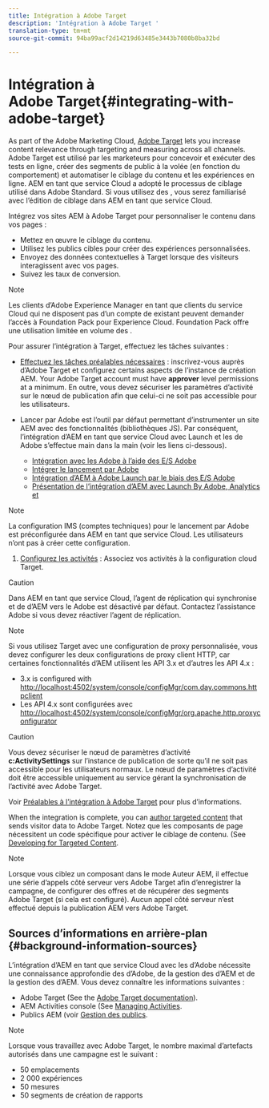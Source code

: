 ```yaml
---
title: Intégration à Adobe Target
description: 'Intégration à Adobe Target '
translation-type: tm+mt
source-git-commit: 94ba99acf2d14219d63485e3443b7080b8ba32bd

---
```



# Intégration à Adobe Target{#integrating-with-adobe-target}

As part of the Adobe Marketing Cloud, [Adobe Target](http://www.adobe.com/solutions/testing-targeting/testandtarget.html) lets you increase content relevance through targeting and measuring across all channels. Adobe Target est utilisé par les marketeurs pour concevoir et exécuter des tests en ligne, créer des segments de public à la volée (en fonction du comportement) et automatiser le ciblage du contenu et les expériences en ligne. AEM en tant que service Cloud a adopté le processus de ciblage utilisé dans Adobe Standard. Si vous utilisez des , vous serez familiarisé avec l’édition  de ciblage  dans AEM en tant que service Cloud.

Intégrez vos sites AEM à Adobe Target pour personnaliser le contenu dans vos pages :

* Mettez en œuvre le ciblage du contenu.
* Utilisez les publics cibles pour créer des expériences personnalisées.
* Envoyez des données contextuelles à Target lorsque des visiteurs interagissent avec vos pages.
* Suivez les taux de conversion.

>[!NOTE]
>
>Les clients d’Adobe Experience Manager en tant que clients du service Cloud qui ne disposent pas d’un compte  de existant peuvent demander l’accès à  Foundation Pack pour Experience Cloud.  Foundation Pack offre une utilisation limitée en volume des .


Pour assurer l’intégration à Target, effectuez les tâches suivantes :

* [Effectuez les tâches préalables nécessaires](https://docs.adobe.com/content/help/en/experience-manager-65/administering/integration/target-requirements.html) : inscrivez-vous auprès d’Adobe Target et configurez certains aspects de l’instance de création AEM. Your Adobe Target account must have **approver** level permissions at a minimum. En outre, vous devez sécuriser les paramètres d’activité sur le nœud de publication afin que celui-ci ne soit pas accessible pour les utilisateurs.

* Lancer par Adobe est l’outil par défaut permettant d’instrumenter un site AEM avec des fonctionnalités  (bibliothèques JS). Par conséquent, l’intégration d’AEM en tant que service Cloud avec Launch et les  de Adobe s’effectue main dans la main (voir les liens ci-dessous).

   * [Intégration avec les Adobe  à l’aide des E/S Adobe](https://docs.adobe.com/content/help/en/experience-manager-65/administering/integration/integration-ims-adobe-io.html)
   * [Intégrer le lancement par Adobe](https://docs.adobe.com/content/help/en/experience-manager-learn/sites/integrations/adobe-launch-integration-tutorial-understand.html)
   * [Intégration d’AEM à Adobe Launch par le biais des E/S Adobe](https://helpx.adobe.com/experience-manager/using/aem_launch_adobeio_integration.html)
   * [Présentation de l’intégration d’AEM avec Launch By Adobe, Analytics et](https://helpx.adobe.com/experience-manager/kt/integration/using/aem-launch-integration-tutorial-understand.html)

>[!NOTE]
>
>La configuration IMS (comptes techniques) pour le lancement par Adobe est préconfigurée dans AEM en tant que service Cloud. Les utilisateurs n’ont pas à créer cette configuration.

1. [Configurez les activités](https://docs.adobe.com/content/help/en/experience-manager-65/authoring/personalization/activitylib.html) : Associez vos activités à la configuration cloud Target.

>[!CAUTION]
>
>Dans AEM en tant que service Cloud, l’agent de réplication qui synchronise   et  de  d’AEM vers le Adobe est désactivé par défaut. Contactez l’assistance [](https://helpx.adobe.com/contact/enterprise-support.ec.html#target) Adobe si vous devez réactiver l’agent de réplication.

>[!NOTE]
>
>Si vous utilisez Target avec une configuration de proxy personnalisée, vous devez configurer les deux configurations de proxy client HTTP, car certaines fonctionnalités d’AEM utilisent les API 3.x et d’autres les API 4.x :
>
>* 3.x is configured with [http://localhost:4502/system/console/configMgr/com.day.commons.httpclient](http://localhost:4502/system/console/configMgr/com.day.commons.httpclient)
>* Les API 4.x sont configurées avec [http://localhost:4502/system/console/configMgr/org.apache.http.proxyconfigurator](http://localhost:4502/system/console/configMgr/org.apache.http.proxyconfigurator)
>



>[!CAUTION]
>
>Vous devez sécuriser le nœud de paramètres d’activité **c:ActivitySettings** sur l’instance de publication de sorte qu’il ne soit pas accessible pour les utilisateurs normaux. Le nœud de paramètres d’activité doit être accessible uniquement au service gérant la synchronisation de l’activité avec Adobe Target.
>
>Voir [Préalables à l’intégration à Adobe Target](https://docs.adobe.com/content/help/en/experience-manager-65/administering/integration/target-requirements.html#securing-the-activity-settings-node) pour plus d’informations.

When the integration is complete, you can [author targeted content](https://docs.adobe.com/content/help/en/experience-manager-65/authoring/personalization/content-targeting-touch.html) that sends visitor data to Adobe Target. Notez que les composants de page nécessitent un code spécifique pour activer le ciblage de contenu. (See [Developing for Targeted Content](https://docs.adobe.com/content/help/en/experience-manager-65/developing/personlization/target.html).

>[!NOTE]
>
>Lorsque vous ciblez un composant dans le mode Auteur AEM, il effectue une série d’appels côté serveur vers Adobe Target afin d’enregistrer la campagne, de configurer des offres et de récupérer des segments Adobe Target (si cela est configuré). Aucun appel côté serveur n’est effectué depuis la publication AEM vers Adobe Target.

## Sources d’informations en arrière-plan {#background-information-sources}

L’intégration d’AEM en tant que service Cloud avec les  d’Adobe nécessite une connaissance approfondie des  d’Adobe, de la gestion des d’AEM et de la gestion des d’AEM. Vous devez connaître les informations suivantes :

* Adobe Target (See the [Adobe Target documentation](https://marketing.adobe.com/resources/help/en_US/target/)).
* AEM Activities console (See [Managing Activities](https://docs.adobe.com/content/help/en/experience-manager-65/authoring/personalization/activitylib.html).
* Publics AEM (voir [Gestion des publics](https://docs.adobe.com/content/help/en/experience-manager-65/authoring/personalization/managing-audiences.html).

>[!NOTE]
>
>Lorsque vous travaillez avec Adobe Target, le nombre maximal d’artefacts autorisés dans une campagne est le suivant :
>
>* 50 emplacements
>* 2 000 expériences
>* 50 mesures
>* 50 segments de création de rapports
>


